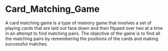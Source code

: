 # Card_Matching_Game
A card matching game is a type of memory game that involves a set of playing cards that are laid out face down and then flipped over two at a time in an attempt to find matching pairs. The objective of the game is to find all the matching pairs by remembering the positions of the cards and making successful matches.
